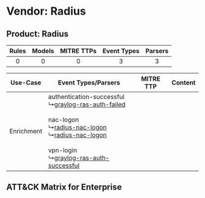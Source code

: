 Vendor: Radius
==============
Product: Radius
---------------
| Rules | Models | MITRE TTPs | Event Types | Parsers |
|:-----:|:------:|:----------:|:-----------:|:-------:|
|   0   |   0    |     0      |      3      |    3    |

|  Use-Case  | Event Types/Parsers    | MITRE TTP | Content    |
|:----------:| ---- | --------- | ---- |
| Enrichment |  authentication-successful<br> ↳[graylog-ras-auth-failed](Ps/pC_graylograsauthfailed.md)<br><br> nac-logon<br> ↳[radius-nac-logon](Ps/pC_radiusnaclogon.md)<br> ↳[radius-nac-logon](Ps/pC_radiusnaclogon.md)<br><br> vpn-login<br> ↳[graylog-ras-auth-successful](Ps/pC_graylograsauthsuccessful.md)<br> |    | [](RM/r_m_radius_radius_Enrichment.md) |

ATT&CK Matrix for Enterprise
----------------------------
